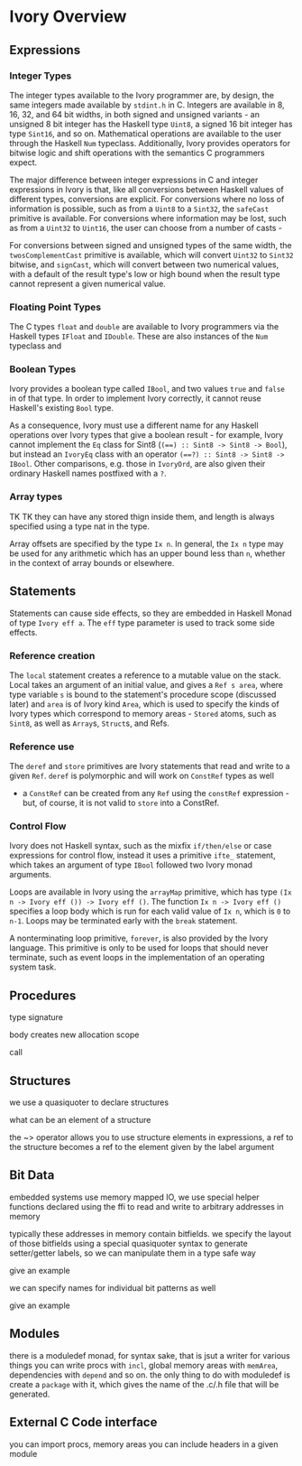 # Ivory Overview

## Expressions

### Integer Types

The integer types available to the Ivory programmer are, by design, the same
integers made available by `stdint.h` in C. Integers are available in 8, 16, 32,
and 64 bit widths, in both signed and unsigned variants - an unsigned 8 bit
integer has the Haskell type `Uint8`, a signed 16 bit integer has type `Sint16`,
and so on. Mathematical operations are available to the user through the Haskell
`Num` typeclass. Additionally, Ivory provides operators for bitwise logic and
shift operations with the semantics C programmers expect.

The major difference between integer expressions in C and integer
expressions in Ivory is that, like all conversions between Haskell values of
different types, conversions are explicit. For conversions where no loss of
information is possible, such as from a `Uint8` to a `Sint32`, the `safeCast`
primitive is available. For conversions where information may be lost, such as
from a `Uint32` to `Uint16`, the user can choose from a number of casts - 

For conversions between signed and unsigned types of the same width, the
`twosComplementCast` primitive is available, which will convert `Uint32` to
`Sint32` bitwise, and `signCast`, which will convert between two numerical
values, with a default of the result type's low or high bound when the result
type cannot represent a given numerical value.


### Floating Point Types

The C types `float` and `double` are available to Ivory programmers via
the Haskell types `IFloat` and `IDouble`. These are also instances of the `Num`
typeclass and 

### Boolean Types

Ivory provides a boolean type called `IBool`, and two values `true` and `false`
in of that type. In order to implement Ivory correctly, it cannot reuse
Haskell's existing `Bool` type.

As a consequence, Ivory must use a different name for any Haskell operations
over Ivory types that give a boolean result - for example, Ivory cannot
implement the `Eq` class for Sint8 (`(==) :: Sint8 -> Sint8 -> Bool`), but
instead an `IvoryEq` class with an operator `(==?) :: Sint8 -> Sint8 -> IBool`.
Other comparisons, e.g. those in `IvoryOrd`, are also given their ordinary
Haskell names postfixed with a `?`.

### Array types

TK TK they can have any stored thign inside them, and length is always specified
using a type nat in the type.

Array offsets are specified by the type `Ix n`. In general, the `Ix n` type may
be used for any arithmetic which has an upper bound less than `n`, whether in
the context of array bounds or elsewhere.

## Statements

Statements can cause side effects, so they are embedded in Haskell Monad
of type `Ivory eff a`. The `eff` type parameter is used to track some side
effects.

### Reference creation

The `local` statement creates a reference to a mutable value on the stack.
Local takes an argument of an initial value, and gives a `Ref s area`, where
type variable `s` is bound to the statement's procedure scope (discussed later)
and `area` is of Ivory kind `Area`, which is used to specify the kinds of Ivory
types which correspond to memory areas - `Stored`  atoms, such as `Sint8`,
as well as `Array`s, `Struct`s, and Refs.

### Reference use

The `deref` and `store` primitives are Ivory statements that read and write to
a given `Ref`. `deref` is polymorphic and will work on `ConstRef` types as well
- a `ConstRef` can be created from any `Ref` using the `constRef` expression -
but, of course, it is not valid to `store` into a ConstRef.

### Control Flow

Ivory does not Haskell syntax, such as the mixfix `if/then/else` or case
expressions for control flow, instead it uses a primitive `ifte_` statement,
which takes an argument of type `IBool` followed two Ivory monad arguments.

Loops are available in Ivory using the `arrayMap` primitive, which has type 
`(Ix n -> Ivory eff ()) -> Ivory eff ()`. The function `Ix n -> Ivory eff ()`
specifies a loop body which is run for each valid value of `Ix n`, which is
`0` to `n-1`. Loops may be terminated early with the `break` statement.

A nonterminating loop primitive, `forever`, is also provided by the Ivory
language. This primitive is only to be used for loops that should never
terminate, such as event loops in the implementation of an operating system
task.


## Procedures

type signature

body creates new allocation scope

call


## Structures

we use a quasiquoter to declare structures

what can be an element of a structure

the ~> operator allows you to use structure elements
in expressions, a ref to the structure becomes a ref to the
element given by the label argument


## Bit Data

embedded systems use memory mapped IO, we use special helper functions declared
using the ffi to read and write to arbitrary addresses in memory

typically these addresses in memory contain bitfields. we specify the layout of
those bitfields using a special quasiquoter syntax to generate setter/getter
labels, so we can manipulate them in a type safe way

give an example

we can specify names for individual bit patterns as well

give an example


## Modules

there is a moduledef monad, for syntax sake, that is jsut a writer for various
things you can write procs with `incl`, global memory areas with `memArea`,
dependencies with `depend` and
so on. the only thing to do with moduledef is create a `package` with it, which
gives the name of the .c/.h file that will be generated.

## External C Code interface

you can import procs, memory areas
you can include headers in a given module

